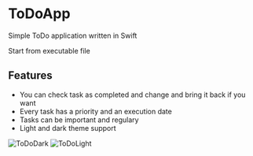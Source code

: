# ToDoApp
Simple ToDo application written in Swift

Start from executable file

## Features

- You can check task as completed and change and bring it back if you want
- Every task has a priority and an execution date
- Tasks can be important and regulary
- Light and dark theme support

![ToDoDark](https://user-images.githubusercontent.com/61458847/219966293-e4958f19-cbd6-44bf-a6c1-0118f35b040f.png)
![ToDoLight](https://user-images.githubusercontent.com/61458847/219966295-7c8dd83e-4bf6-4a48-b944-7a6b3d8e0738.png)
